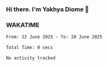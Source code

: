 ### Hi there. I'm Yakhya Diome 👋

### WAKATIME
<!--START_SECTION:waka-->

```txt
From: 22 June 2025 - To: 28 June 2025

Total Time: 0 secs

No activity tracked
```

<!--END_SECTION:waka-->
